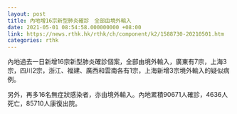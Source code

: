 ```yaml
---
layout: post
title: 內地增16宗新型肺炎確診　全部由境外輸入
date: 2021-05-01 08:54:58.000000000 +08:00
link: https://news.rthk.hk/rthk/ch/component/k2/1588730-20210501.htm
categories: rthk
---
```


內地過去一日新增16宗新型肺炎確診個案，全部由境外輸入，廣東有7宗，上海3宗，四川2宗，浙江、福建、廣西和雲南各有1宗，上海新增3宗境外輸入的疑似病例。

另外，再多16名無症狀感染者，亦由境外輸入。內地累積90671人確診，4636人死亡，85710人康復出院。
